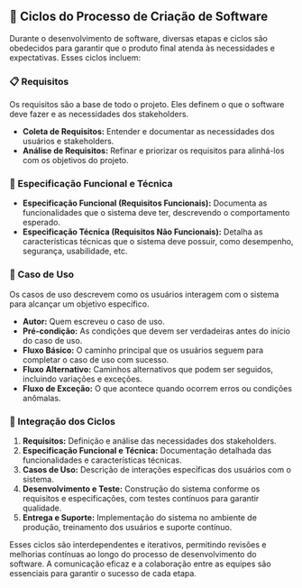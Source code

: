 ## 🔄 Ciclos do Processo de Criação de Software

Durante o desenvolvimento de software, diversas etapas e ciclos são obedecidos para garantir que o produto final atenda às necessidades e expectativas. Esses ciclos incluem:

### 📋 Requisitos
Os requisitos são a base de todo o projeto. Eles definem o que o software deve fazer e as necessidades dos stakeholders.
- **Coleta de Requisitos:** Entender e documentar as necessidades dos usuários e stakeholders.
- **Análise de Requisitos:** Refinar e priorizar os requisitos para alinhá-los com os objetivos do projeto.

### 📝 Especificação Funcional e Técnica
- **Especificação Funcional (Requisitos Funcionais):** Documenta as funcionalidades que o sistema deve ter, descrevendo o comportamento esperado.
- **Especificação Técnica (Requisitos Não Funcionais):** Detalha as características técnicas que o sistema deve possuir, como desempenho, segurança, usabilidade, etc.

### 📑 Caso de Uso
Os casos de uso descrevem como os usuários interagem com o sistema para alcançar um objetivo específico.
- **Autor:** Quem escreveu o caso de uso.
- **Pré-condição:** As condições que devem ser verdadeiras antes do início do caso de uso.
- **Fluxo Básico:** O caminho principal que os usuários seguem para completar o caso de uso com sucesso.
- **Fluxo Alternativo:** Caminhos alternativos que podem ser seguidos, incluindo variações e exceções.
- **Fluxo de Exceção:** O que acontece quando ocorrem erros ou condições anômalas.

### 🔄 Integração dos Ciclos
1. **Requisitos:** Definição e análise das necessidades dos stakeholders.
2. **Especificação Funcional e Técnica:** Documentação detalhada das funcionalidades e características técnicas.
3. **Casos de Uso:** Descrição de interações específicas dos usuários com o sistema.
4. **Desenvolvimento e Teste:** Construção do sistema conforme os requisitos e especificações, com testes contínuos para garantir qualidade.
5. **Entrega e Suporte:** Implementação do sistema no ambiente de produção, treinamento dos usuários e suporte contínuo.

Esses ciclos são interdependentes e iterativos, permitindo revisões e melhorias contínuas ao longo do processo de desenvolvimento do software. A comunicação eficaz e a colaboração entre as equipes são essenciais para garantir o sucesso de cada etapa.
